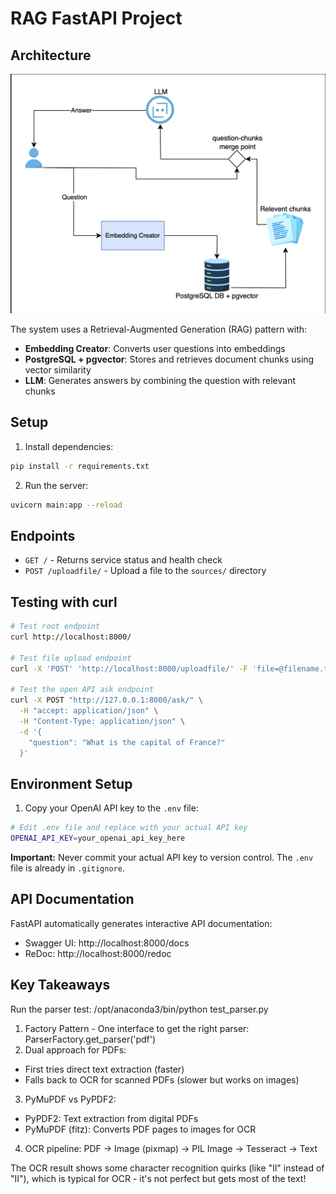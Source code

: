 # RAG FastAPI Project

## Architecture

![RAG Architecture Diagram](images/rag-architecture.png)

The system uses a Retrieval-Augmented Generation (RAG) pattern with:

- **Embedding Creator**: Converts user questions into embeddings
- **PostgreSQL + pgvector**: Stores and retrieves document chunks using vector similarity
- **LLM**: Generates answers by combining the question with relevant chunks

## Setup

1. Install dependencies:

```bash
pip install -r requirements.txt
```

2. Run the server:

```bash
uvicorn main:app --reload
```

## Endpoints

- `GET /` - Returns service status and health check
- `POST /uploadfile/` - Upload a file to the `sources/` directory

## Testing with curl

```bash
# Test root endpoint
curl http://localhost:8000/

# Test file upload endpoint
curl -X 'POST' 'http://localhost:8000/uploadfile/' -F 'file=@filename.txt'

# Test the open API ask endpoint
curl -X POST "http://127.0.0.1:8000/ask/" \
  -H "accept: application/json" \
  -H "Content-Type: application/json" \
  -d '{
    "question": "What is the capital of France?"
  }'
```

## Environment Setup

1. Copy your OpenAI API key to the `.env` file:

```bash
# Edit .env file and replace with your actual API key
OPENAI_API_KEY=your_openai_api_key_here
```

**Important:** Never commit your actual API key to version control. The `.env` file is already in `.gitignore`.

## API Documentation

FastAPI automatically generates interactive API documentation:

- Swagger UI: http://localhost:8000/docs
- ReDoc: http://localhost:8000/redoc

## Key Takeaways

Run the parser test: /opt/anaconda3/bin/python test_parser.py

1. Factory Pattern - One interface to get the right parser: ParserFactory.get_parser('pdf')
2. Dual approach for PDFs:

- First tries direct text extraction (faster)
- Falls back to OCR for scanned PDFs (slower but works on images)

3. PyMuPDF vs PyPDF2:

- PyPDF2: Text extraction from digital PDFs
- PyMuPDF (fitz): Converts PDF pages to images for OCR

4. OCR pipeline: PDF → Image (pixmap) → PIL Image → Tesseract → Text

The OCR result shows some character recognition quirks (like "Il" instead of "II"), which is typical for OCR - it's not perfect but gets most of the text!

